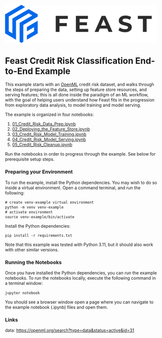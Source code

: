 
![Feast_Logo](https://raw.githubusercontent.com/feast-dev/feast/master/docs/assets/feast_logo.png)

# Feast Credit Risk Classification End-to-End Example

This example starts with an [OpenML](https://openml.org) credit risk dataset, and walks through the steps of preparing the data, setting up feature store resources, and serving features; this is all done inside the paradigm of an ML workflow, with the goal of helping users understand how Feast fits in the progression from exploratory data analysis, to model training and model serving.

The example is organized in four notebooks:
1. [01_Credit_Risk_Data_Prep.ipynb](01_Credit_Risk_Data_Prep.ipynb)
2. [02_Deploying_the_Feature_Store.ipynb](02_Deploying_the_Feature_Store.ipynb)
3. [03_Credit_Risk_Model_Training.ipynb](03_Credit_Risk_Model_Training.ipynb)
4. [04_Credit_Risk_Model_Serving.ipynb](04_Credit_Risk_Model_Serving.ipynb)
5. [05_Credit_Risk_Cleanup.ipynb](05_Credit_Risk_Cleanup.ipynb)

Run the notebooks in order to progress through the example. See below for prerequisite setup steps.

### Preparing your Environment
To run the example, install the Python dependencies. You may wish to do so inside a virtual environment. Open a command terminal, and run the following:

```
# create venv-example virtual environment
python -m venv venv-example
# activate environment
source venv-example/bin/activate
```

Install the Python dependencies:
```
pip install -r requirements.txt
```

Note that this example was tested with Python 3.11, but it should also work with other similar versions.

### Running the Notebooks
Once you have installed the Python dependencies, you can run the example notebooks. To run the notebooks locally, execute the following command in a terminal window:

```jupyter notebook```

You should see a browser window open a page where you can navigate to the example notebook (.ipynb) files and open them.




### Links
data: https://openml.org/search?type=data&status=active&id=31
